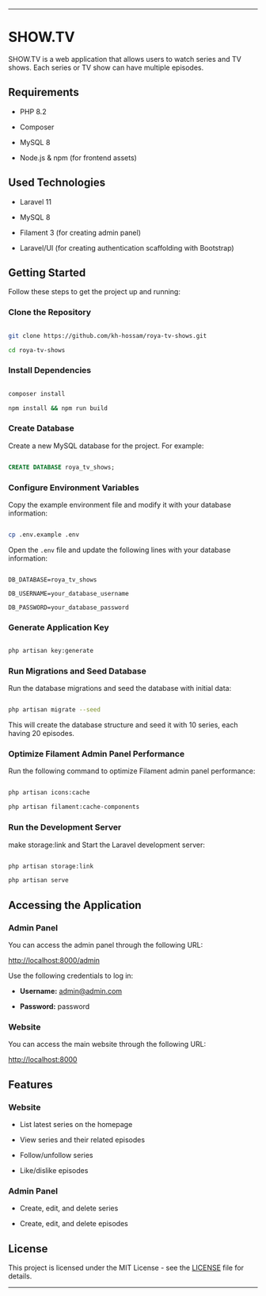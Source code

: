 
---

# SHOW.TV

SHOW.TV is a web application that allows users to watch series and TV shows. Each series or TV show can have multiple episodes.

## Requirements

- PHP 8.2

- Composer

- MySQL 8

- Node.js & npm (for frontend assets)

## Used Technologies

- Laravel 11

- MySQL 8

- Filament 3 (for creating admin panel)

- Laravel/UI (for creating authentication scaffolding with Bootstrap)

## Getting Started

Follow these steps to get the project up and running:

### Clone the Repository

```sh

git clone https://github.com/kh-hossam/roya-tv-shows.git

cd roya-tv-shows

```

### Install Dependencies

```sh

composer install

npm install && npm run build

```

### Create Database

Create a new MySQL database for the project. For example:

```sql

CREATE DATABASE roya_tv_shows;

```

### Configure Environment Variables

Copy the example environment file and modify it with your database information:

```sh

cp .env.example .env

```

Open the `.env` file and update the following lines with your database information:

```env

DB_DATABASE=roya_tv_shows

DB_USERNAME=your_database_username

DB_PASSWORD=your_database_password

```

### Generate Application Key

```sh

php artisan key:generate

```

### Run Migrations and Seed Database

Run the database migrations and seed the database with initial data:

```sh

php artisan migrate --seed

```

This will create the database structure and seed it with 10 series, each having 20 episodes.

### Optimize Filament Admin Panel Performance

Run the following command to optimize Filament admin panel performance:

```sh

php artisan icons:cache

php artisan filament:cache-components

```

### Run the Development Server

make storage:link and Start the Laravel development server:

```sh

php artisan storage:link

php artisan serve

```

## Accessing the Application

### Admin Panel

You can access the admin panel through the following URL:

[http://localhost:8000/admin](http://localhost:8000/admin)

Use the following credentials to log in:

- **Username:** admin@admin.com

- **Password:** password

### Website

You can access the main website through the following URL:

[http://localhost:8000](http://localhost:8000)

## Features

### Website

- List latest series on the homepage

- View series and their related episodes

- Follow/unfollow series

- Like/dislike episodes

### Admin Panel

- Create, edit, and delete series

- Create, edit, and delete episodes

## License

This project is licensed under the MIT License - see the [LICENSE](LICENSE) file for details.

---
